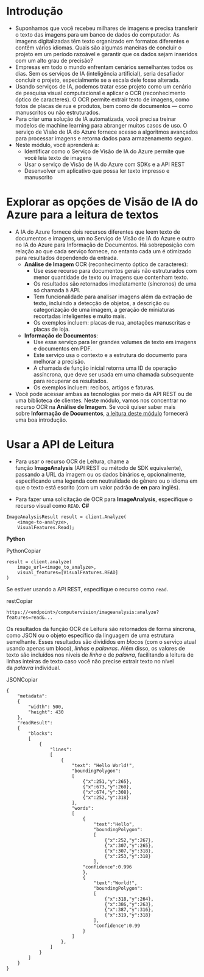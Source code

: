 # Introdução
- Suponhamos que você recebeu milhares de imagens e precisa transferir o texto das imagens para um banco de dados do computador. As imagens digitalizadas têm texto organizado em formatos diferentes e contêm vários idiomas. Quais são algumas maneiras de concluir o projeto em um período razoável e garantir que os dados sejam inseridos com um alto grau de precisão?
- Empresas em todo o mundo enfrentam cenários semelhantes todos os dias. Sem os serviços de IA (inteligência artificial), seria desafiador concluir o projeto, especialmente se a escala dele fosse alterada.
- Usando serviços de IA, podemos tratar esse projeto como um cenário de pesquisa visual computacional e aplicar o OCR (reconhecimento óptico de caracteres). O OCR permite extrair texto de imagens, como fotos de placas de rua e produtos, bem como de documentos — como manuscritos ou não estruturados.
- Para criar uma solução de IA automatizada, você precisa treinar modelos de machine learning para abranger muitos casos de uso. O serviço de Visão de IA do Azure fornece acesso a algoritmos avançados para processar imagens e retorna dados para armazenamento seguro.
- Neste módulo, você aprenderá a:
	- Identificar como o Serviço de Visão de IA do Azure permite que você leia texto de imagens
	- Usar o serviço de Visão de IA do Azure com SDKs e a API REST
	- Desenvolver um aplicativo que possa ler texto impresso e manuscrito
# Explorar as opções de Visão de IA do Azure para a leitura de textos
- A IA do Azure fornece dois recursos diferentes que leem texto de documentos e imagens, um no Serviço de Visão de IA do Azure e outro no IA do Azure para Informação de Documentos. Há sobreposição com relação ao que cada serviço fornece, no entanto cada um é otimizado para resultados dependendo da entrada.
	- **Análise de Imagem** OCR (reconhecimento óptico de caracteres):
	    - Use esse recurso para documentos gerais não estruturados com menor quantidade de texto ou imagens que contenham texto.
	    - Os resultados são retornados imediatamente (síncronos) de uma só chamada à API.
	    - Tem funcionalidade para analisar imagens além da extração de texto, incluindo a detecção de objetos, a descrição ou categorização de uma imagem, a geração de miniaturas recortadas inteligentes e muito mais.
	    - Os exemplos incluem: placas de rua, anotações manuscritas e placas de loja.
	- **Informação de Documentos**:
	    - Use esse serviço para ler grandes volumes de texto em imagens e documentos em PDF.
	    - Este serviço usa o contexto e a estrutura do documento para melhorar a precisão.
	    - A chamada de função inicial retorna uma ID de operação assíncrona, que deve ser usada em uma chamada subsequente para recuperar os resultados.
	    - Os exemplos incluem: recibos, artigos e faturas.
- Você pode acessar ambas as tecnologias por meio da API REST ou de uma biblioteca de clientes. Neste módulo, vamos nos concentrar no recurso OCR na **Análise de Imagem**. Se você quiser saber mais sobre **Informação de Documentos**, [a leitura deste módulo](https://learn.microsoft.com/pt-br/training/modules/use-prebuilt-form-recognizer-models/) fornecerá uma boa introdução.
# Usar a API de Leitura
- Para usar o recurso OCR de Leitura, chame a função **ImageAnalysis** (API REST ou método de SDK equivalente), passando a URL da imagem ou os dados binários e, opcionalmente, especificando uma legenda com neutralidade de gênero ou o idioma em que o texto está escrito (com um valor padrão de **en** para inglês).

- Para fazer uma solicitação de OCR para **ImageAnalysis**, especifique o recurso visual como `READ`.
**C#**
```
ImageAnalysisResult result = client.Analyze(
    <image-to-analyze>,
    VisualFeatures.Read);
```

**Python**

PythonCopiar

```
result = client.analyze(
    image_url=<image_to_analyze>,
    visual_features=[VisualFeatures.READ]
)
```

Se estiver usando a API REST, especifique o recurso como `read`.

restCopiar

```
https://<endpoint>/computervision/imageanalysis:analyze?features=read&...
```

Os resultados da função OCR de Leitura são retornados de forma síncrona, como JSON ou o objeto específico da linguagem de uma estrutura semelhante. Esses resultados são divididos em _blocos_ (com o serviço atual usando apenas um bloco), _linhas_ e _palavras_. Além disso, os valores de texto são incluídos nos níveis de _linha_ e de _palavra_, facilitando a leitura de linhas inteiras de texto caso você não precise extrair texto no nível da _palavra_ individual.

JSONCopiar

```
{
    "metadata":
    {
        "width": 500,
        "height": 430
    },
    "readResult":
    {
        "blocks":
        [
            {
                "lines":
                [
                    {
                        "text": "Hello World!",
                        "boundingPolygon":
                        [
                            {"x":251,"y":265},
                            {"x":673,"y":260},
                            {"x":674,"y":308},
                            {"x":252,"y":318}
                        ],
                        "words":
                        [
                            {
                                "text":"Hello",
                                "boundingPolygon":
                                [
                                    {"x":252,"y":267},
                                    {"x":307,"y":265},
                                    {"x":307,"y":318},
                                    {"x":253,"y":318}
                                ],
                            "confidence":0.996
                            },
                            {
                                "text":"World!",
                                "boundingPolygon":
                                [
                                    {"x":318,"y":264},
                                    {"x":386,"y":263},
                                    {"x":387,"y":316},
                                    {"x":319,"y":318}
                                ],
                                "confidence":0.99
                            }
                        ]
                    },
                ]
            }
        ]
    }
}
```